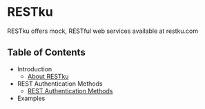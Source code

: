 RESTku
======

RESTku offers mock, RESTful web services available at restku.com

Table of Contents
-----------------
* Introduction
  * [About RESTku](https://github.com/abalone23/restku/wiki/About-RESTku)
* REST Authentication Methods
  * [REST Authentication Methods](https://github.com/abalone23/restku/wiki/REST-Authentication-Methods)
* Examples

